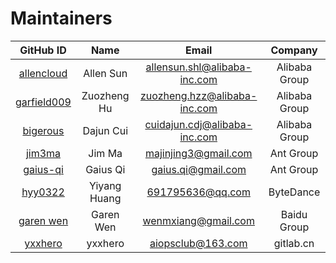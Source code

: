 # Maintainers

<!-- markdownlint-disable -->

|                   GitHub ID                   |     Name     |            Email             |    Company    |
| :-------------------------------------------: | :----------: | :--------------------------: | :-----------: |
|  [allencloud](https://github.com/allencloud)  |  Allen Sun   | allensun.shl@alibaba-inc.com | Alibaba Group |
| [garfield009](https://github.com/garfield009) | Zuozheng Hu  | zuozheng.hzz@alibaba-inc.com | Alibaba Group |
|    [bigerous](https://github.com/bigerous)    |  Dajun Cui   | cuidajun.cdj@alibaba-inc.com | Alibaba Group |
|      [jim3ma](https://github.com/jim3ma)      |    Jim Ma    |     majinjing3@gmail.com     |   Ant Group   |
|    [gaius-qi](https://github.com/gaius-qi)    |   Gaius Qi   |      gaius.qi@gmail.com      |   Ant Group   |
|     [hyy0322](https://github.com/hyy0322)     | Yiyang Huang |       691795636@qq.com       |   ByteDance   |
|   [garen wen](https://github.com/garenwen)    |  Garen Wen   |     wenmxiang@gmail.com      |  Baidu Group  |
|     [yxxhero](https://github.com/yxxhero)     |   yxxhero    |      aiopsclub@163.com       |   gitlab.cn   |

<!-- markdownlint-restore -->
